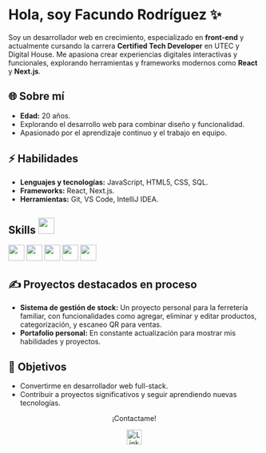 # Hola, soy Facundo Rodríguez ✨

Soy un desarrollador web en crecimiento, especializado en **front-end** y actualmente cursando la carrera **Certified Tech Developer** en UTEC y Digital House. Me apasiona crear experiencias digitales interactivas y funcionales, explorando herramientas y frameworks modernos como **React** y **Next.js**.

## 🌐 Sobre mí
- **Edad:** 20 años.
- Explorando el desarrollo web para combinar diseño y funcionalidad.
- Apasionado por el aprendizaje continuo y el trabajo en equipo.

## ⚡ Habilidades
- **Lenguajes y tecnologías:** JavaScript, HTML5, CSS, SQL.
- **Frameworks:** React, Next.js.
- **Herramientas:** Git, VS Code, IntelliJ IDEA.

<h2> Skills <img src = "https://media2.giphy.com/media/QssGEmpkyEOhBCb7e1/giphy.gif?cid=ecf05e47a0n3gi1bfqntqmob8g9aid1oyj2wr3ds3mg700bl&rid=giphy.gif" width = 32px> </h2>
 <div><img width ='32px' src ='https://raw.githubusercontent.com/rahulbanerjee26/githubAboutMeGenerator/main/icons/reactjs.svg'> </a>
 <img width ='32px' src ='https://raw.githubusercontent.com/rahulbanerjee26/githubAboutMeGenerator/main/icons/javascript.svg'> </a>
 <img width ='32px' src ='https://raw.githubusercontent.com/rahulbanerjee26/githubAboutMeGenerator/main/icons/c.svg'> </a>
 <img width ='32px' src ='https://raw.githubusercontent.com/rahulbanerjee26/githubAboutMeGenerator/main/icons/css.svg'> </a>
 <img width ='32px' src ='https://raw.githubusercontent.com/rahulbanerjee26/githubAboutMeGenerator/main/icons/html.svg'> </a></div>

## ✍️ Proyectos destacados en proceso
- **Sistema de gestión de stock:** Un proyecto personal para la ferretería familiar, con funcionalidades como agregar, eliminar y editar productos, categorización, y escaneo QR para ventas.
- **Portafolio personal:** En constante actualización para mostrar mis habilidades y proyectos.

## 🚀 Objetivos
- Convertirme en desarrollador web full-stack.
- Contribuir a proyectos significativos y seguir aprendiendo nuevas tecnologías.



<p align="center">
  ¡Contactame! 
</p>

<p align="center">
  <a href="www.linkedin.com/in/facundo-nahuel-rodríguez-pérez">
    <img src="https://raw.githubusercontent.com/rahuldkjain/github-profile-readme-generator/master/src/images/icons/Social/linked-in-alt.svg" alt="LinkedIn" height="30" />
  </a>
</p>
